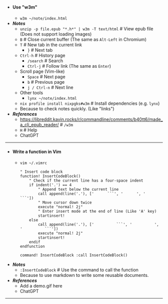 - #### Use "w3m"
    - `w3m ~/note/index.html`
- ***Notes***
    - `unzip -p file.epub "*.h*" | w3m -T text/html` # View epub file (Does not support loading images)
    - `B` # Close current buffer (The same as `Alt-Left` in Chromium)
    - `T` # New tab in the current link
        - `}` # Next tab
    - `Ctrl-h` # History page
        - `/search` # Search
        - `Ctrl-j` # Follow link (The same as `Enter`)
    - Scroll page (Vim-like)
        - `Space` # Next page
        - `b` # Previous page
        - `j / Ctrl-n` # Next line
    - Other tools
        - `lynx ~/note/index.html`
    - `nix profile install nixpgks#w3m` # Install dependencies (e.g. `lynx`)
    - Because to check notes quickly. (Like "links")
- ***References***
    - https://libreddit.kavin.rocks/r/commandline/comments/b40tt6/made_a_cli_epub_reader/ # `/w3m`
    - `H` # Help
    - ChatGPT
- ---
- #### Write a function in Vim
    - `vim ~/.vimrc`
      ```vim
      " Insert code block
      function! InsertCodeBlock()
          " Check if the current line has a four-space indent
          if indent('.') == 4
              " Append text below the current line
              call append(line('.'), ['      ```', '      ', '      ```'])
              " Move cursor down twice
              execute "normal! 2j"
              " Enter insert mode at the end of line (Like 'A' key)
              startinsert!
          else
              call append(line('.'), ['          ```', '          ', '          ```'])
              execute "normal! 2j"
              startinsert!
          endif
      endfunction

      command! InsertCodeBlock :call InsertCodeBlock()
      ```
- ***Notes***
    - `:InsertCodeBlock` # Use the command to call the function
    - Because to use markdown to write some reusable documents.
- ***References***
    - Add a demo.gif here
    - ChatGPT
- ---
